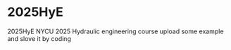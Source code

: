 # 2025HyE
2025HyE 
NYCU 2025 Hydraulic engineering course 
upload some example and slove it by coding
